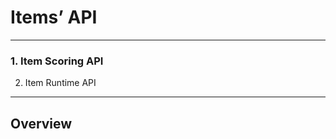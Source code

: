 <!--
parent: 'Documentation for core components'
created_at: '2011-02-11 12:21:47'
updated_at: '2013-03-13 13:06:45'
authors:
    - 'Jérôme Bogaerts'
tags:
    - 'Documentation for core components'
-->

Items’ API
==========

------------------------------------------------------------------------

### 1. Item Scoring API

2. Item Runtime API

------------------------------------------------------------------------

Overview
--------

